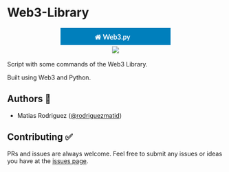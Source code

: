 # Web3-Library
<div align="center">
<img src="img/header.png"/>
</div>

<div align="center">
<img src="https://img.shields.io/github/stars/rodriguezmatid/Web3-Library?style=social" />
</div>

Script with some commands of the Web3 Library.

Built using Web3 and Python.

## Authors 👦

- Matias Rodriguez ([@rodriguezmatid](https://twitter.com/rodriguezmatid))

## Contributing ✅
PRs and issues are always welcome. Feel free to submit any issues or ideas you have at the [issues page](https://github.com/rodriguezmatid/Web3-Library/issues).